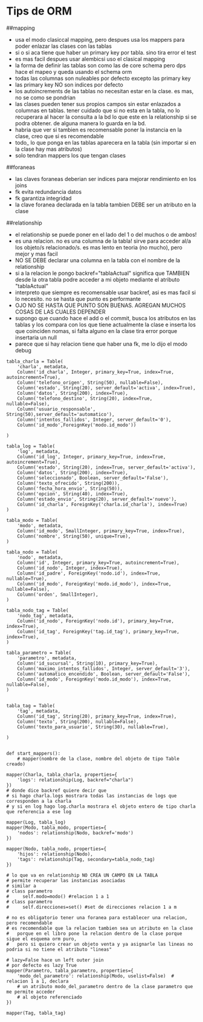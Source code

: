 # Tips de ORM

##mapping
 * usa el modo clasiccal mapping, pero despues usa los mappers para poder enlazar las clases con las tablas
 * si o si aca tiene que haber un primary key por tabla. sino tira error el test
 * es mas facil despues usar alembicsi uso el clasical mapping
 * la forma de definir las tablas son como las de core schema pero dps hace el mapeo y queda usando el schema orm
 * todas las columnas son nuleables por defecto excepto las primary key
 * las primary key NO son indices por defecto
 * los autoincrements de las tablas no necesitan estar en la clase. es mas, no se como se pondrian
 * las clases pueden tener sus propios campos sin estar enlazados a columnas en tablas.
    tener cuidado que si no esta en la tabla, no lo recuperara al hacer la consulta a la bd
   lo que este en la relationship si se podra obtener. de alguna manera lo guarda en la bd.
 * habria que ver si tambien es recomensable poner la instancia en la clase, creo que si es recomendable
 * todo_ lo que ponga en las tablas aparecera en la tabla (sin importar si en la clase hay mas atributos)
 * solo tendran mappers los que tengan clases

##foraneas
 * las claves foraneas deberian ser indices para mejorar rendimiento en los joins
 * fk evita redundancia datos
 * fk garantiza integridad
 * la clave foranea declarada en la tabla tambien DEBE ser un atributo en la clase

##relationship
 * el relationship se puede poner en el lado del 1 o del muchos o de ambos!
 * es una relacion. no es una columna de la tabla!
   sirve para acceder al/a los objeto/s relacionado/s.
   es mas lento en teoria (no mucho), pero mejor y mas facil
 * NO SE DEBE declarar una columna en la tabla con el nombre de la relationship
 * si a la relacion le pongo backref="tablaActual" significa que TAMBIEN desde la otra tabla
   podre acceder a mi objeto mediante el atributo "tablaActual"
 * interpreto que siempre es recomensable usar backref, asi es mas facil si lo necesito. no se hasta que punto es performante
 * OJO NO SE HASTA QUE PUNTO SON BUENAS. AGREGAN MUCHOS COSAS DE LAS CUALES DEPENDER
 * supongo que cuando hace el add o el commit, busca los atributos en las tablas y los compara con los que tiene actualmente
   la clase e inserta los que coinciden nomas, si falta alguno en la clase tira error porque insertaria un null
 * parece que si hay relacion tiene que haber una fk, me lo dijo el modo debug 
```
tabla_charla = Table(
    'charla', metadata,
    Column('id_charla', Integer, primary_key=True, index=True, autoincrement=True),
    Column('telefono_origen', String(50), nullable=False),
    Column('estado', String(20), server_default='activa', index=True),
    Column('datos', String(200), index=True),
    Column('telefono_destino', String(20), index=True, nullable=False),
    Column('usuario_responsable', String(50),server_default='automatico'),
    Column('intentos_fallidos', Integer, server_default='0'),
    Column('id_modo',ForeignKey('modo.id_modo'))

)

tabla_log = Table(
    'log', metadata,
    Column('id_log', Integer, primary_key=True, index=True, autoincrement=True),
    Column('estado', String(20), index=True, server_default='activa'),
    Column('datos', String(200), index=True),
    Column('seleccionado', Boolean, server_default='False'),
    Column('texto_ofrecido', String(200)),
    Column('fecha_hora_envio', String(50)),
    Column('opcion', String(40), index=True),
    Column('estado_envio', String(20), server_default='nuevo'),
    Column('id_charla', ForeignKey('charla.id_charla'), index=True)
)

tabla_modo = Table(
    'modo', metadata,
    Column('id_modo', SmallInteger, primary_key=True, index=True),
    Column('nombre', String(50), unique=True),
)

tabla_nodo = Table(
    'nodo', metadata,
    Column('id', Integer, primary_key=True, autoincrement=True),
    Column('id_nodo', Integer, index=True),
    Column('id_padre', ForeignKey('nodo.id'), index=True, nullable=True),
    Column('id_modo', ForeignKey('modo.id_modo'), index=True, nullable=False),
    Column('orden', SmallInteger),
)

tabla_nodo_tag = Table(
    'nodo_tag', metadata,
    Column('id_nodo', ForeignKey('nodo.id'), primary_key=True, index=True),
    Column('id_tag', ForeignKey('tag.id_tag'), primary_key=True, index=True),
)

tabla_parametro = Table(
    'parametro', metadata,
    Column('id_sucursal', String(10), primary_key=True),
    Column('maximo_intentos_fallidos', Integer, server_default='3'),
    Column('automatico_encendido', Boolean, server_default='False'),
    Column('id_modo', ForeignKey('modo.id_modo'), index=True, nullable=False),
)


tabla_tag = Table(
    'tag', metadata,
    Column('id_tag', String(20), primary_key=True, index=True),
    Column('texto', String(200), nullable=False),
    Column('texto_para_usuario', String(30), nullable=True),

)


def start_mappers():
    # mapper(nombre de la clase, nombre del objeto de tipo Table creado)
```

    mapper(Charla, tabla_charla, properties={
        'logs': relationship(Log, backref="charla")
    })
    # donde dice backref quiere decir que
    # si hago charla.logs mostrara todas las instancias de logs que corresponden a la charla
    # y si en log hago log.charla mostrara el objeto entero de tipo charla que referencia a ese log

    mapper(Log, tabla_log)
    mapper(Modo, tabla_modo, properties={
        'nodos': relationship(Nodo, backref='modo')
    })

    mapper(Nodo, tabla_nodo, properties={
        'hijos': relationship(Nodo),
        'tags': relationship(Tag, secondary=tabla_nodo_tag)
    })

    # lo que va en relationship NO CREA UN CAMPO EN LA TABLA
    # permite recuperar las instancias asociadas
    # similar a
    # class parametro
    #     self.modo=modo() #relacion 1 a 1
    # class parametro
    #     self.direcciones=set() #set de direcciones relacion 1 a m

    # no es obligatorio tener una foranea para establecer una relacion, pero recomendable
    # es recomendable que la relacion tambien sea un atributo en la clase
    #   porque en el libro pone la relacion dentro de la clase porque sigue el esquema orm puro,
    #   pero si quiero crear un objeto venta y ya asignarle las lineas no podria si no tiene el atributo "lineas"

    # lazy=False hace un left outer join
    # por defecto es lazy True
    mapper(Parametro, tabla_parametro, properties={
        'modo_del_parametro': relationship(Modo, uselist=False)  # relacion 1 a 1, declara
        # un atributo modo_del_parametro dentro de la clase parametro que me permite acceder
        # al objeto referenciado
    })

    mapper(Tag, tabla_tag)
